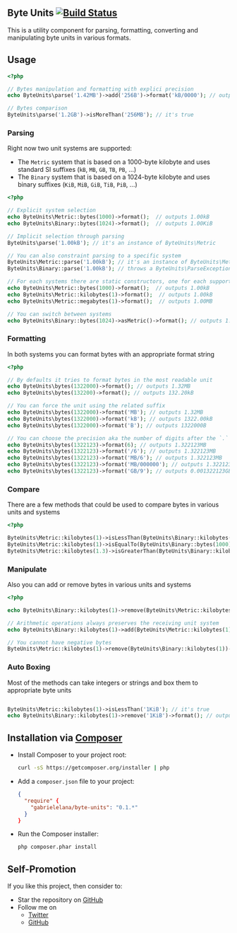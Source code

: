 ## Byte Units [![Build Status](https://travis-ci.org/gabrielelana/byte-units.svg?branch=master)](https://travis-ci.org/gabrielelana/byte-units)
This is a utility component for parsing, formatting, converting and manipulating byte units in various formats.

## Usage
```php
<?php

// Bytes manipulation and formatting with explici precision
echo ByteUnits\parse('1.42MB')->add('256B')->format('kB/0000'); // outputs 1420.2560kB

// Bytes comparison
ByteUnits\parse('1.2GB')->isMoreThan('256MB'); // it's true
```

### Parsing
Right now two unit systems are supported:
* The `Metric` system that is based on a 1000-byte kilobyte and uses standard SI suffixes (`kB`, `MB`, `GB`, `TB`, `PB`, …)
* The `Binary` system that is based on a 1024-byte kilobyte and uses binary suffixes (`KiB`, `MiB`, `GiB`, `TiB`, `PiB`, …)

```php
<?php

// Explicit system selection
echo ByteUnits\Metric::bytes(1000)->format();  // outputs 1.00kB
echo ByteUnits\Binary::bytes(1024)->format();  // outputs 1.00KiB

// Implicit selection through parsing
ByteUnits\parse('1.00kB'); // it's an instance of ByteUnits\Metric

// You can also constraint parsing to a specific system
ByteUnits\Metric::parse('1.00kB'); // it's an instance of ByteUnits\Metric
ByteUnits\Binary::parse('1.00kB'); // throws a ByteUnits\ParseException

// For each systems there are static constructors, one for each supported unit
echo ByteUnits\Metric::bytes(1000)->format();  // outputs 1.00kB
echo ByteUnits\Metric::kilobytes(1)->format();  // outputs 1.00kB
echo ByteUnits\Metric::megabytes(1)->format();  // outputs 1.00MB

// You can switch between systems
echo ByteUnits\Binary::bytes(1024)->asMetric()->format(); // outputs 1.02kB
```

### Formatting
In both systems you can format bytes with an appropriate format string
```php
<?php

// By defaults it tries to format bytes in the most readable unit
echo ByteUnits\bytes(1322000)->format(); // outputs 1.32MB
echo ByteUnits\bytes(132200)->format(); // outputs 132.20kB

// You can force the unit using the related suffix
echo ByteUnits\bytes(1322000)->format('MB'); // outputs 1.32MB
echo ByteUnits\bytes(1322000)->format('kB'); // outputs 1322.00kB
echo ByteUnits\bytes(1322000)->format('B'); // outputs 1322000B

// You can choose the precision aka the number of digits after the `.`
echo ByteUnits\bytes(1322123)->format(6); // outputs 1.322123MB
echo ByteUnits\bytes(1322123)->format('/6'); // outputs 1.322123MB
echo ByteUnits\bytes(1322123)->format('MB/6'); // outputs 1.322123MB
echo ByteUnits\bytes(1322123)->format('MB/000000'); // outputs 1.322123MB
echo ByteUnits\bytes(1322123)->format('GB/9'); // outputs 0.001322123GB
```

### Compare
There are a few methods that could be used to compare bytes in various units and systems
```php
<?php

ByteUnits\Metric::kilobytes(1)->isLessThan(ByteUnits\Binary::kilobytes(1)); // it's true
ByteUnits\Metric::kilobytes(1)->isEqualTo(ByteUnits\Binary::bytes(1000)); // it's true
ByteUnits\Metric::kilobytes(1.3)->isGreaterThan(ByteUnits\Binary::kilobytes(1)); // it's true
```

### Manipulate
Also you can add or remove bytes in various units and systems
```php
<?php

echo ByteUnits\Binary::kilobytes(1)->remove(ByteUnits\Metric::kilobytes(1))->format(); // outputs 24B

// Arithmetic operations always preserves the receiving unit system
echo ByteUnits\Binary::kilobytes(1)->add(ByteUnits\Metric::kilobytes(1))->format(); // outputs 1.98KiB

// You cannot have negative bytes
ByteUnits\Metric::kilobytes(1)->remove(ByteUnits\Binary::kilobytes(1))->format(); // throws ByteUnits\NegativeBytesException
```

### Auto Boxing
Most of the methods can take integers or strings and box them to appropriate byte units
```php

ByteUnits\Metric::kilobytes(1)->isLessThan('1KiB'); // it's true
echo ByteUnits\Binary::kilobytes(1)->remove('1KiB')->format(); // outputs 24B
```

## Installation via [Composer](http://getcomposer.org/)

* Install Composer to your project root:
  ```bash
  curl -sS https://getcomposer.org/installer | php
  ```

* Add a `composer.json` file to your project:
  ```json
  {
    "require" {
      "gabrielelana/byte-units": "0.1.*"
    }
  }
  ```

* Run the Composer installer:
  ```bash
  php composer.phar install
  ```

## Self-Promotion
If you like this project, then consider to:
* Star the repository on [GitHub](https://github.com/gabrielelana/byte-units)
* Follow me on
  * [Twitter](http://twitter.com/gabrielelana)
  * [GitHub](https://github.com/gabrielelana)
